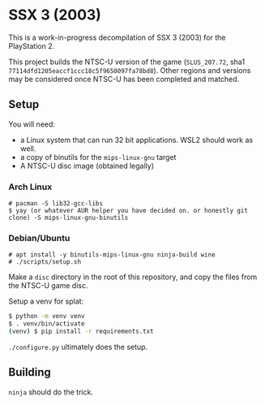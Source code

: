 # SSX 3 (2003)

This is a work-in-progress decompilation of SSX 3 (2003) for the PlayStation 2.

This project builds the NTSC-U version of the game (`SLUS_207.72`, sha1 `77114dfd1205eaccf1ccc18c5f9650097fa78bd8`). Other regions and versions may be considered once NTSC-U has been completed and matched.

## Setup

You will need:

- a Linux system that can run 32 bit applications. WSL2 should work as well.
- a copy of binutils for the `mips-linux-gnu` target
- A NTSC-U disc image (obtained legally)

### Arch Linux

`# pacman -S lib32-gcc-libs`  
`$ yay (or whatever AUR helper you have decided on. or honestly git clone) -S mips-linux-gnu-binutils`  

### Debian/Ubuntu

`# apt install -y binutils-mips-linux-gnu ninja-build wine`  
`# ./scripts/setup.sh`

Make a `disc` directory in the root of this repository, and copy the files from the NTSC-U game disc.

Setup a venv for splat:

```bash
$ python -m venv venv  
$ . venv/bin/activate  
(venv) $ pip install -r requirements.txt  
```

`./configure.py` ultimately does the setup.

## Building

`ninja` should do the trick.
